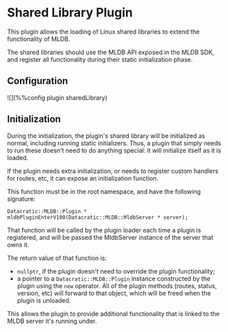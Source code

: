 # Shared Library Plugin

This plugin allows the loading of Linux shared libraries to extend the functionality
of MLDB.

The shared libraries should use the MLDB API exposed in the MLDB SDK, and
register all functionality during their static initialization phase.

## Configuration

![](%%config plugin sharedLibrary)

## Initialization

During the initialization, the plugin's shared library will be initialized as
normal, including running static initializers.  Thus, a plugin that simply
needs to run these doesn't need to do anything special: it will initialize
itself as it is loaded.

If the plugin needs extra initialization, or needs to register custom handlers
for routes, etc, it can expose an initialization function.

This function must be in the root namespace, and have the following
signature:

```
Datacratic::MLDB::Plugin *
mldbPluginEnterV100(Datacratic::MLDB::MldbServer * server);
```

That function will be called by the plugin loader each time a plugin is
registered, and will be passed the MldbServer instance of the server
that owns it.

The return value of that function is:

- `nullptr`, if the plugin doesn't need to override the plugin
  functionality;
- a pointer to a `Datacratic::MLDB::Plugin` instance constructed
  by the plugin using the `new` operator.  All of the plugin methods
  (routes, status, version, etc) will forward to that object, which will
  be freed when the plugin is unloaded.

This allows the plugin to provide additional functionality that is
linked to the MLDB server it's running under.


